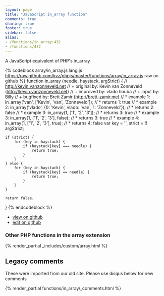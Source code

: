 ```yaml
---
layout: page
title: "JavaScript in_array function"
comments: true
sharing: true
footer: true
sidebar: false
alias:
- /functions/in_array:432
- /functions/432
---
```

<!-- Generated by Rakefile:build -->
A JavaScript equivalent of PHP's in_array

{% codeblock array/in_array.js lang:js https://raw.github.com/kvz/phpjs/master/functions/array/in_array.js raw on github %}
function in_array (needle, haystack, argStrict) {
    // http://kevin.vanzonneveld.net
    // +   original by: Kevin van Zonneveld (http://kevin.vanzonneveld.net)
    // +   improved by: vlado houba
    // +   input by: Billy
    // +   bugfixed by: Brett Zamir (http://brett-zamir.me)
    // *     example 1: in_array('van', ['Kevin', 'van', 'Zonneveld']);
    // *     returns 1: true
    // *     example 2: in_array('vlado', {0: 'Kevin', vlado: 'van', 1: 'Zonneveld'});
    // *     returns 2: false
    // *     example 3: in_array(1, ['1', '2', '3']);
    // *     returns 3: true
    // *     example 3: in_array(1, ['1', '2', '3'], false);
    // *     returns 3: true
    // *     example 4: in_array(1, ['1', '2', '3'], true);
    // *     returns 4: false
    var key = '',
        strict = !! argStrict;

    if (strict) {
        for (key in haystack) {
            if (haystack[key] === needle) {
                return true;
            }
        }
    } else {
        for (key in haystack) {
            if (haystack[key] == needle) {
                return true;
            }
        }
    }

    return false;
}
{% endcodeblock %}

 - [view on github](https://github.com/kvz/phpjs/blob/master/functions/array/in_array.js)
 - [edit on github](https://github.com/kvz/phpjs/edit/master/functions/array/in_array.js)

### Other PHP functions in the array extension
{% render_partial _includes/custom/array.html %}
## Legacy comments
These were imported from our old site. Please use disqus below for new comments
<div style="overflow-y: scroll; max-height: 500px;">
{% render_partial functions/in_array/_comments.html %}
</div>

